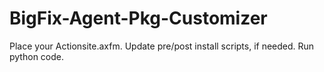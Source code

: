 # BigFix-Agent-Pkg-Customizer

Place your Actionsite.axfm. Update pre/post install scripts, if needed. Run python code.
